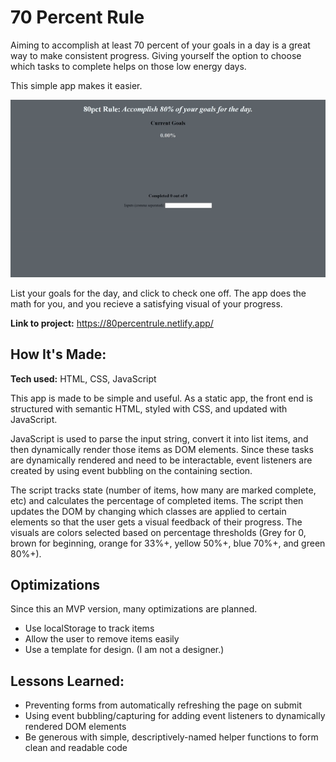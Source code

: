 # 70 Percent Rule

Aiming to accomplish at least 70 percent of your goals in a day is a great way to make consistent progress. Giving yourself the option to choose which tasks to complete helps on those low energy days.

This simple app makes it easier.

![demo](exampleGif.gif)

List your goals for the day, and click to check one off. The app does the math for you, and you recieve a satisfying visual of your progress.

**Link to project:** https://80percentrule.netlify.app/

## How It's Made:

**Tech used:** HTML, CSS, JavaScript

This app is made to be simple and useful. As a static app, the front end is structured with semantic HTML, styled with CSS, and updated with JavaScript.

JavaScript is used to parse the input string, convert it into list items, and then dynamically render those items as DOM elements. Since these tasks are dynamically rendered and need to be interactable, event listeners are created by using event bubbling on the containing section.

The script tracks state (number of items, how many are marked complete, etc) and calculates the percentage of completed items. The script then updates the DOM by changing which classes are applied to certain elements so that the user gets a visual feedback of their progress. The visuals are colors selected based on percentage thresholds (Grey for 0, brown for beginning, orange for 33%+, yellow 50%+, blue 70%+, and green 80%+).

## Optimizations

Since this an MVP version, many optimizations are planned.

- Use localStorage to track items
- Allow the user to remove items easily
- Use a template for design. (I am not a designer.)

## Lessons Learned:

- Preventing forms from automatically refreshing the page on submit
- Using event bubbling/capturing for adding event listeners to dynamically rendered DOM elements
- Be generous with simple, descriptively-named helper functions to form clean and readable code
